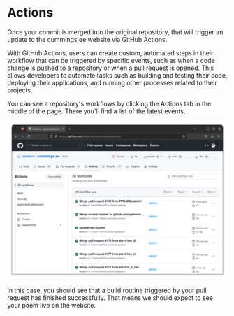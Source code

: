 ```{include} _templates/nav.html
```

# Actions

Once your commit is merged into the original repository, that will trigger an update to the cummings.ee website via GitHub Actions.

With GitHub Actions, users can create custom, automated steps in their workflow that can be triggered by specific events, such as when a code change is pushed to a repository or when a pull request is opened. This allows developers to automate tasks such as building and testing their code, deploying their applications, and running other processes related to their projects. 

You can see a repository's workflows by clicking the Actions tab in the middle of the page. There you'll find a list of the latest events.

![GitHub Actions](_static/img/actions.png)

In this case, you should see that a build routine triggered by your pull request has finished successfully. That means we should expect to see your poem live on the website.
